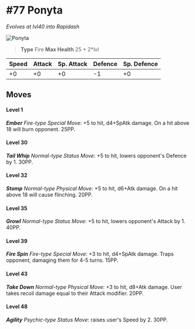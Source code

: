 # #77 Ponyta
*Evolves at lvl40 into Rapidash*

![Ponyta](https://img.pokemondb.net/sprites/home/normal/1x/ponyta.png)

> **Type** Fire
> **Max Health** 25 + 2\*lvl

| Speed | Attack | Sp. Attack | Defence | Sp. Defence |
| ----- | ------ | ---------- | ------- | ----------- |
| +0 | +0 | +0 | -1 | +0 |

## Moves
#### Level 1

***Ember** Fire-type Special Move*: +5 to hit, d4+SpAtk damage. On a hit above 18 will burn opponent. 25PP.
#### Level 30

***Tail Whip** Normal-type Status Move*: +5 to hit, lowers opponent's Defence by 1. 30PP.
#### Level 32

***Stomp** Normal-type Physical Move*: +5 to hit, d6+Atk damage. On a hit above 18 will cause flinching. 20PP.
#### Level 35

***Growl** Normal-type Status Move*: +5 to hit, lowers opponent's Attack by 1. 40PP.
#### Level 39

***Fire Spin** Fire-type Special Move*: +3 to hit, d4+SpAtk damage. Traps opponent, damaging them for 4-5 turns. 15PP.
#### Level 43

***Take Down** Normal-type Physical Move*: +3 to hit, d8+Atk damage. User takes recoil damage equal to their Attack modifier. 20PP.
#### Level 48

***Agility** Psychic-type Status Move*: raises user's Speed by 2. 30PP.

